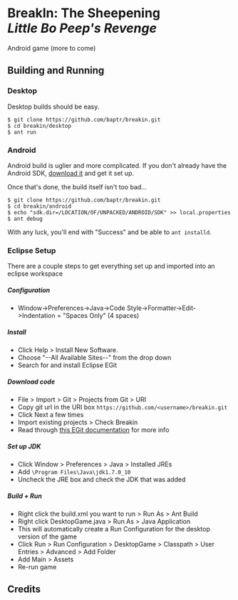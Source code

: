 BreakIn: The Sheepening<br>_Little Bo Peep's Revenge_
====================
Android game (more to come)

Building and Running
--------------------

### Desktop
Desktop builds should be easy.

    $ git clone https://github.com/baptr/breakin.git
    $ cd breakin/desktop
    $ ant run

### Android
Android build is uglier and more complicated.
If you don't already have the Android SDK, [download it](http://developer.android.com/sdk/index.html) and get it set up.

Once that's done, the build itself isn't too bad...

    $ git clone https://github.com/baptr/breakin.git
    $ cd breakin/android
    $ echo "sdk.dir=/LOCATION/OF/UNPACKED/ANDROID/SDK" >> local.properties
    $ ant debug

With any luck, you'll end with "Success" and be able to `ant installd`.

### Eclipse Setup
There are a couple steps to get everything set up and imported into an eclipse workspace

##### Configuration

* Window->Preferences->Java->Code Style->Formatter->Edit->Indentation = "Spaces Only" (4 spaces)

##### Install 

* Click Help > Install New Software.
* Choose "--All Available Sites--" from the drop down
* Search for and install Eclipse EGit

##### Download code

* File > Import > Git > Projects from Git > URI
* Copy git url in the URI box `https://github.com/<username>/breakin.git`
* Click Next a few times
* Import existing projects > Check Breakin
* Read through [this EGit documentation](http://www.vogella.com/articles/EGit/article.html) for more info

##### Set up JDK

* Click Window > Preferences > Java > Installed JREs
* Add `\Program Files\Java\jdk1.7.0_10`
* Uncheck the JRE box and check the JDK that was added

##### Build + Run

* Right click the build.xml you want to run > Run As > Ant Build
* Right click DesktopGame.java > Run As > Java Application
* This will automatically create a Run Configuration for the desktop version of the game
* Click Run > Run Configuration > DesktopGame > Classpath > User Entries > Advanced > Add Folder
* Add Main > Assets
* Re-run game

Credits
-------
